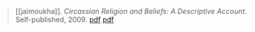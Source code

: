 > [[jaimoukha]]. *Circassian Religion and Beliefs: A Descriptive Account*. Self-published, 2009. [pdf](http://jaimoukha.synthasite.com/circassian-religion.php) [pdf](a/a-jaimoukha2009.pdf)